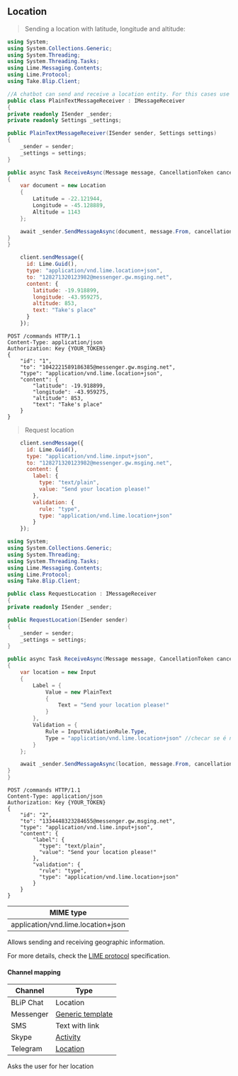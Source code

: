 ## Location

> Sending a location with latitude, longitude and altitude:

```csharp
using System;
using System.Collections.Generic;
using System.Threading;
using System.Threading.Tasks;
using Lime.Messaging.Contents;
using Lime.Protocol;
using Take.Blip.Client;

//A chatbot can send and receive a location entity. For this cases use Location type:
public class PlainTextMessageReceiver : IMessageReceiver
{
private readonly ISender _sender;
private readonly Settings _settings;

public PlainTextMessageReceiver(ISender sender, Settings settings)
{
    _sender = sender;
    _settings = settings;
}

public async Task ReceiveAsync(Message message, CancellationToken cancellationToken)
{
    var document = new Location
    {
        Latitude = -22.121944,
        Longitude = -45.128889,
        Altitude = 1143
    };

    await _sender.SendMessageAsync(document, message.From, cancellationToken);
}
}
```

```javascript
    client.sendMessage({
      id: Lime.Guid(),
      type: "application/vnd.lime.location+json",
      to: "128271320123982@messenger.gw.msging.net",
      content: {
        latitude: -19.918899,
        longitude: -43.959275,
        altitude: 853,
        text: "Take's place"
      }
    });
```

```http
POST /commands HTTP/1.1
Content-Type: application/json
Authorization: Key {YOUR_TOKEN}
{
    "id": "1",
    "to": "1042221589186385@messenger.gw.msging.net",
    "type": "application/vnd.lime.location+json",
    "content": {
        "latitude": -19.918899,
        "longitude": -43.959275,
        "altitude": 853,
        "text": "Take's place"
    }
}
```

> Request location

```javascript
    client.sendMessage({
      id: Lime.Guid(),
      type: "application/vnd.lime.input+json",
      to: "128271320123982@messenger.gw.msging.net",
      content: {
        label: {
          type: "text/plain",
          value: "Send your location please!"
        },
        validation: {
          rule: "type",
          type: "application/vnd.lime.location+json"
        }
    });
```

```csharp
using System;
using System.Collections.Generic;
using System.Threading;
using System.Threading.Tasks;
using Lime.Messaging.Contents;
using Lime.Protocol;
using Take.Blip.Client;

public class RequestLocation : IMessageReceiver
{
private readonly ISender _sender;

public RequestLocation(ISender sender)
{
    _sender = sender;
    _settings = settings;
}

public async Task ReceiveAsync(Message message, CancellationToken cancellationToken)
{
    var location = new Input
    {
        Label = {
            Value = new PlainText 
            {
                Text = "Send your location please!"
            }
        },
        Validation = {
            Rule = InputValidationRule.Type,
            Type = "application/vnd.lime.location+json" //checar se é necessário
        }
    };

    await _sender.SendMessageAsync(location, message.From, cancellationToken);
}
}
```

```http
POST /commands HTTP/1.1
Content-Type: application/json
Authorization: Key {YOUR_TOKEN}
{
    "id": "2",
    "to": "1334448323284655@messenger.gw.msging.net",
    "type": "application/vnd.lime.input+json",
    "content": {
        "label": {
          "type": "text/plain",
          "value": "Send your location please!"
        },
        "validation": {
          "rule": "type",
          "type": "application/vnd.lime.location+json"
        }
    }
}
```

| MIME type                            |
|--------------------------------------|
| application/vnd.lime.location+json | 

Allows sending and receiving geographic information.


For more details, check the [LIME protocol](http://limeprotocol.org/content-types.html#location) specification.

#### Channel mapping

| Channel              | Type                    |  
|--------------------|-------------------------|
| BLiP Chat          | Location             |
| Messenger          | [Generic template](https://developers.facebook.com/docs/messenger-platform/send-api-reference/generic-template)|
| SMS                | Text with link          |
| Skype              | [Activity](https://docs.botframework.com/en-us/skype/chat/#sending-messages-1)|
| Telegram           | [Location](https://core.telegram.org/bots/api#location)|



Asks the user for her location

